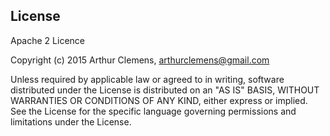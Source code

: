 ## License

Apache 2 Licence

Copyright (c) 2015 Arthur Clemens, arthurclemens@gmail.com

Unless required by applicable law or agreed to in writing, software
distributed under the License is distributed on an "AS IS" BASIS,
WITHOUT WARRANTIES OR CONDITIONS OF ANY KIND, either express or implied.
See the License for the specific language governing permissions and
limitations under the License.